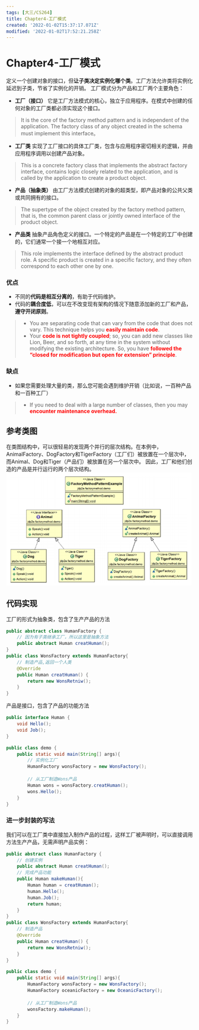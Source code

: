 ```yaml
---
tags: [大三/CS264]
title: Chapter4-工厂模式
created: '2022-01-02T15:37:17.071Z'
modified: '2022-01-02T17:52:21.258Z'
---
```


# Chapter4-工厂模式
定义一个创建对象的接口，但**让子类决定实例化哪个类**。工厂方法允许类将实例化延迟到子类，节省了实例化的开销。
工厂模式分为产品和工厂两个主要角色：
- **工厂（接口）**
它是工厂方法模式的核心，独立于应用程序。在模式中创建的任何对象的工厂类都必须实现这个接口。
> It is the core of the factory method pattern and is independent of the application. The factory class of any object created in the schema must implement this interface。 
- **工厂类**
实现了工厂接口的具体工厂类，包含与应用程序密切相关的逻辑，并由应用程序调用以创建产品对象。
> This is a concrete factory class that implements the abstract factory interface, contains logic closely related to the application, and is called by the application to create a product object. 
- **产品（抽象类）**
由工厂方法模式创建的对象的超类型，即产品对象的公共父类或共同拥有的接口。
> The supertype of the object created by the factory method pattern, that is, the common parent class or jointly owned interface of the product object. 
- **产品类**
抽象产品角色定义的接口。一个特定的产品是在一个特定的工厂中创建的，它们通常一个接一个地相互对应。
> This role implements the interface defined by the abstract product role. A specific product is created in a specific factory, and they often correspond to each other one by one.

### 优点
- 不同的**代码是相互分离的**，有助于代码维护。
- 代码的**耦合度低**，可以在不改变现有架构的情况下随意添加新的工厂和产品，**遵守开闭原则**。
>- You are separating code that can vary from the code that does not vary. This technique helps you **<span style="color:red">easily maintain code</span>**. 
>- Your **<span style="color:red">code is not tightly coupled</span>**; so, you can add new classes like Lion, Beer, and so forth, at any time in the system without modifying the existing architecture. So, you have **<span style="color:red">followed the “closed for modification but open for extension” principle</span>**. 
### 缺点
- 如果您需要处理大量的类，那么您可能会遇到维护开销（比如说，一百种产品和一百种工厂）
>- If you need to deal with a large number of classes, then you may **<span style="color:red">encounter maintenance overhead.</span>**

## 参考类图
在类图结构中，可以很轻易的发现两个并行的层次结构。在本例中，AnimalFactory、DogFactory和TigerFactory（工厂们）被放置在一个层次中，而Animal、Dog和Tiger（产品们）被放置在另一个层次中。
因此，工厂和他们创造的产品是并行运行的两个层次结构。
<img src="https://raw.githubusercontent.com/Guiny-Time/PictureBed/main/20220103005818.png" width=500/>

## 代码实现
工厂的形式为抽象类，包含了生产产品的方法
```Java
public abstract class HumanFactory {
    // 因为有子类继承工厂，所以这里是抽象方法
    public abstract Human creatHuman();
}
public class WonsFactory extends HumanFactory{
    // 制造产品,返回一个人类
    @Override
    public Human creatHuman() {
        return new WonsRetniw();
    }
}

```
产品是接口，包含了产品的功能方法
```Java
public interface Human {
    void Hello();
    void Job();
}
```
```Java
public class demo {
    public static void main(String[] args){
        // 实例化工厂
        HumanFactory wonsFactory = new WonsFactory();

        // 从工厂制造Wons产品
        Human wons = wonsFactory.creatHuman();
        wons.Hello();
    }
}
```

### 进一步封装的写法
我们可以在工厂类中直接加入制作产品的过程，这样工厂被声明时，可以直接调用方法生产产品，无需声明产品实例：
```Java
public abstract class HumanFactory {
    // 创建实例
    public abstract Human creatHuman();
    // 完成产品功能
    public Human makeHuman(){
        Human human = creatHuman();
        human.Hello();
        human.Job();
        return human;
    }
}
public class WonsFactory extends HumanFactory{
    // 制造产品
    @Override
    public Human creatHuman() {
        return new WonsRetniw();
    }
}
```
```Java
public class demo {
    public static void main(String[] args){
        HumanFactory wonsFactory = new WonsFactory();
        HumanFactory oceanicFactory = new OceanicFactory();

        // 从工厂制造Wons产品
        wonsFactory.makeHuman();
    }
}

```

